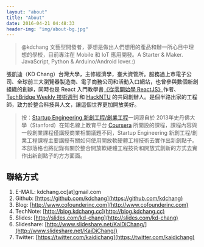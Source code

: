 ```yaml
---
layout: "about"
title: "About"
date: 2016-04-21 04:48:33
header-img: "img/about-bg.jpg"
---
```


> @kdchang 文藝型開發者，夢想是做出人們想用的產品和辦一所心目中理想的學校，目前專注在 Mobile 和 IoT 應用開發。A Starter & Maker. JavaScript, Python & Arduino/Android lover.:) 

張凱迪（KD Chang）台灣大學，主修經濟學，臺大資管所。服務過上市電子公司、全球前三大瀏覽器製造商、電子商務公司和活動入口網站，也曾參與數個新創組織的創辦，同時也是 React 入門教學書[《從零開始學 ReactJS》](https://www.gitbook.com/book/kdchang/react101/details)作者、[TechBridge Weekly 技術週刊](http://weekly.techbridge.cc/) 和 [HackNTU](https://github.com/HackNTU) 的共同創辦人。是個半路出家的工程師，致力於整合科技與人文，讓這個世界更加開放美好。

> 按：[Startup Engineering 新創工程/創業工程](https://www.coursera.org/course/startup)一詞源自於 2013年史丹佛大學（Stanford）在知名線上教育平台 [Coursera](https://www.coursera.org/) 所開設的課程，課程內容與一般創業課程僅講授商業相關議題不同，Startup Engineering 新創工程/創業工程課程主要講授有關如何使用開放軟硬體工程技術去實作出新創點子。本部落格也將記錄有關於整合開放軟硬體工程技術和開放式創新的方式去實作出新創點子的方方面面。

## 聯絡方式
1. E-MAIL: kdchang.cc[at]gmail.com
2. Github: [https://github.com/kdchang](https://github.com/kdchang)
3. Blog: [http://www.cofounderinc.com](http://www.cofounderinc.com)
4. TechNote: [http://blog.kdchang.cc](http://blog.kdchang.cc)
5. Slides: [http://slides.com/kd-chang](http://slides.com/kd-chang)
6. Slideshare: [http://www.slideshare.net/KaiDiChang/](http://www.slideshare.net/KaiDiChang/)
7. Twitter: [https://twitter.com/kaidichang](https://twitter.com/kaidichang)